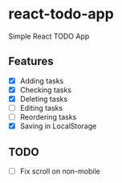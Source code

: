 # react-todo-app
Simple React TODO App

## Features
- [x] Adding tasks 
- [x] Checking tasks 
- [x] Deleting tasks 
- [ ] Editing tasks
- [ ] Reordering tasks
- [x] Saving in LocalStorage

## TODO
- [ ] Fix scroll on non-mobile
